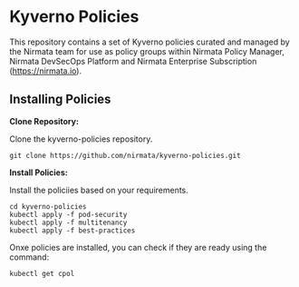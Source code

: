 # Kyverno Policies

This repository contains a set of Kyverno policies curated and managed by the Nirmata team for use as policy groups within Nirmata Policy Manager, Nirmata DevSecOps Platform and Nirmata Enterprise Subscription (https://nirmata.io).


## Installing Policies

**Clone Repository:**

Clone the kyverno-policies repository.

```console
git clone https://github.com/nirmata/kyverno-policies.git
```

**Install Policies:**

Install the policiies based on your requirements.

```console
cd kyverno-policies
kubectl apply -f pod-security
kubectl apply -f multitenancy
kubectl apply -f best-practices
```

Onxe policies are installed, you can check if they are ready using the command:

```console
kubectl get cpol
```

